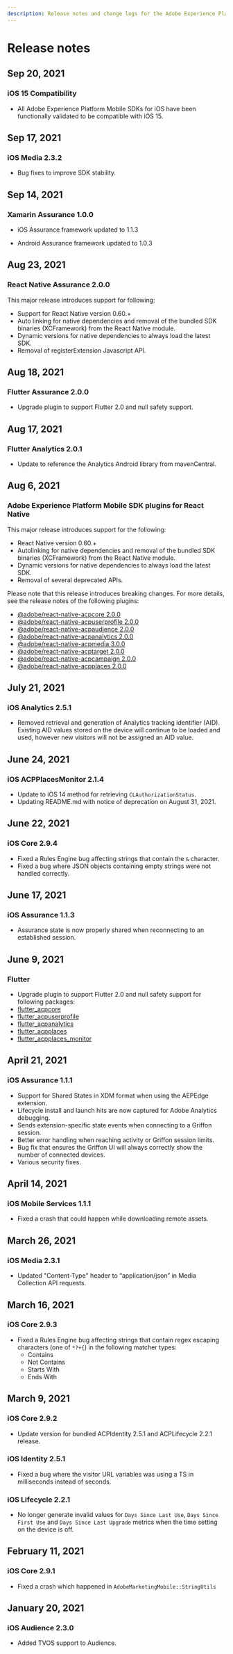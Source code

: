 ```yaml
---
description: Release notes and change logs for the Adobe Experience Platform Mobile SDKs.
---
```


# Release notes

## Sep 20, 2021

### iOS 15 Compatibility

* All Adobe Experience Platform Mobile SDKs for iOS have been functionally validated to be compatible with iOS 15.

## Sep 17, 2021

### iOS Media 2.3.2

* Bug fixes to improve SDK stability.

## Sep 14, 2021

### Xamarin Assurance 1.0.0

* iOS Assurance framework updated to 1.1.3

* Android Assurance framework updated to 1.0.3

## Aug 23, 2021

### React Native Assurance 2.0.0

This major release introduces support for following:

* Support for React Native version 0.60.+
* Auto linking for native dependencies and removal of the bundled SDK binaries \(XCFramework\) from the React Native module.
* Dynamic versions for native dependencies to always load the latest SDK.
* Removal of registerExtension Javascript API.

## Aug 18, 2021

### Flutter Assurance 2.0.0

* Upgrade plugin to support Flutter 2.0 and null safety support.

## Aug 17, 2021

### Flutter Analytics 2.0.1

* Update to reference the Analytics Android library from mavenCentral.

## Aug 6, 2021

### Adobe Experience Platform Mobile SDK plugins for React Native

This major release introduces support for the following:

* React Native version 0.60.+
* Autolinking for native dependencies and removal of the bundled SDK binaries \(XCFramework\) from the React Native module.
* Dynamic versions for native dependencies to always load the latest SDK.
* Removal of several deprecated APIs.

Please note that this release introduces breaking changes. For more details, see the release notes of the following plugins:

* [@adobe/react-native-acpcore 2.0.0](https://github.com/adobe/react-native-acpcore/releases/tag/v2.0.0)
* [@adobe/react-native-acpuserprofile 2.0.0](https://github.com/adobe/react-native-acpuserprofile/releases/tag/v2.0.0)
* [@adobe/react-native-acpaudience 2.0.0](https://github.com/adobe/react-native-acpaudience/releases/tag/v2.0.0)
* [@adobe/react-native-acpanalytics 2.0.0](https://github.com/adobe/react-native-acpanalytics/releases/tag/v2.0.0)
* [@adobe/react-native-acpmedia 3.0.0](https://github.com/adobe/react-native-acpmedia/releases/tag/v3.0.0)
* [@adobe/react-native-acptarget 2.0.0](https://github.com/adobe/react-native-acptarget/releases/tag/v2.0.0)
* [@adobe/react-native-acpcampaign 2.0.0](https://github.com/adobe/react-native-acpcampaign/releases/tag/v2.0.0)
* [@adobe/react-native-acpplaces 2.0.0](https://github.com/adobe/react-native-acpplaces/releases/tag/v2.0.0)

## July 21, 2021

### iOS Analytics 2.5.1

* Removed retrieval and generation of Analytics tracking identifier \(AID\). Existing AID values stored on the device will continue to be loaded and used, however new visitors will not be assigned an AID value.

## June 24, 2021

### iOS ACPPlacesMonitor 2.1.4

* Update to iOS 14 method for retrieving `CLAuthorizationStatus`.
* Updating README.md with notice of deprecation on August 31, 2021.

## June 22, 2021

### iOS Core 2.9.4

* Fixed a Rules Engine bug affecting strings that contain the `&` character.
* Fixed a bug where JSON objects containing empty strings were not handled correctly.

## June 17, 2021

### iOS Assurance 1.1.3

* Assurance state is now properly shared when reconnecting to an established session.

## June 9, 2021

### Flutter

* Upgrade plugin to support Flutter 2.0 and null safety support for following packages:
* [flutter\_acpcore](https://pub.dev/packages/flutter_acpcore/versions/2.0.0)
* [flutter\_acpuserprofile](https://pub.dev/packages/flutter_acpuserprofile/versions/2.0.0)
* [flutter\_acpanalytics](https://pub.dev/packages/flutter_acpanalytics/versions/2.0.0)
* [flutter\_acpplaces](https://pub.dev/packages/flutter_acpplaces/versions/2.0.0)
* [flutter\_acpplaces\_monitor](https://pub.dev/packages/flutter_acpplaces_monitor/versions/2.0.0)

## April 21, 2021

### iOS Assurance 1.1.1

* Support for Shared States in XDM format when using the AEPEdge extension.
* Lifecycle install and launch hits are now captured for Adobe Analytics debugging.
* Sends extension-specific state events when connecting to a Griffon session.
* Better error handling when reaching activity or Griffon session limits.
* Bug fix that ensures the Griffon UI will always correctly show the number of connected devices.
* Various security fixes.

## April 14, 2021

### iOS Mobile Services 1.1.1

* Fixed a crash that could happen while downloading remote assets.

## March 26, 2021

### iOS Media 2.3.1

* Updated "Content-Type" header to “application/json” in Media Collection API requests.

## March 16, 2021

### iOS Core 2.9.3

* Fixed a Rules Engine bug affecting strings that contain regex escaping characters \(one of `*?+{`\) in the following matcher types:
  * Contains
  * Not Contains
  * Starts With
  * Ends With

## March 9, 2021

### iOS Core 2.9.2

* Update version for bundled ACPIdentity 2.5.1 and ACPLifecycle 2.2.1 release.

### iOS Identity 2.5.1

* Fixed a bug where the visitor URL variables was using a TS in milliseconds instead of seconds.

### iOS Lifecycle 2.2.1

* No longer generate invalid values for `Days Since Last Use`, `Days Since First Use` and `Days Since Last Upgrade` metrics when the time setting on the device is off.

## February 11, 2021

### iOS Core 2.9.1

* Fixed a crash which happened in `AdobeMarketingMobile::StringUtils`

## January 20, 2021

### iOS Audience 2.3.0

* Added TVOS support to Audience.
